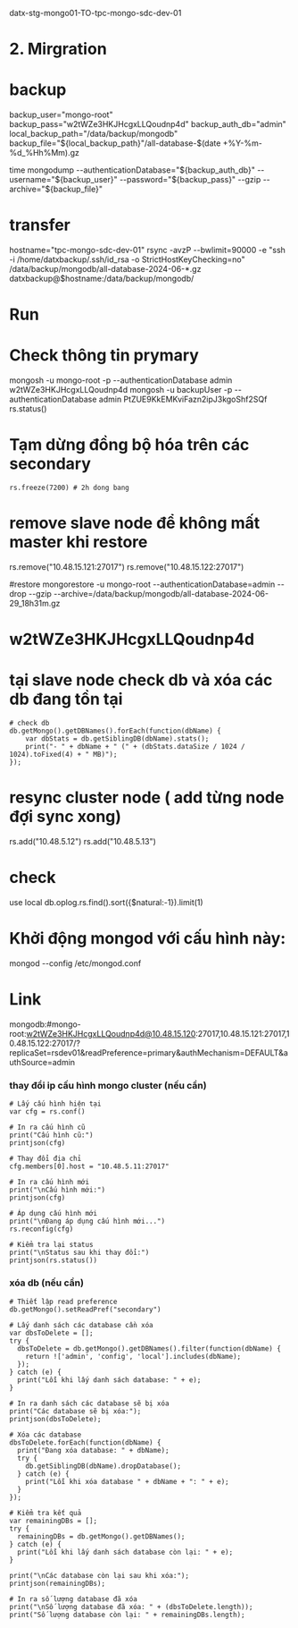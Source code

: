 datx-stg-mongo01-TO-tpc-mongo-sdc-dev-01



# 2. Mirgration

# backup
backup_user="mongo-root"
backup_pass="w2tWZe3HKJHcgxLLQoudnp4d"
backup_auth_db="admin"
local_backup_path="/data/backup/mongodb"
backup_file="${local_backup_path}"/all-database-$(date +%Y-%m-%d_%Hh%Mm).gz

time mongodump --authenticationDatabase="${backup_auth_db}" --username="${backup_user}" --password="${backup_pass}" --gzip --archive="${backup_file}"


# transfer
hostname="tpc-mongo-sdc-dev-01"
rsync -avzP --bwlimit=90000 -e "ssh -i /home/datxbackup/.ssh/id_rsa -o StrictHostKeyChecking=no" /data/backup/mongodb/all-database-2024-06-*.gz datxbackup@$hostname:/data/backup/mongodb/


# Run
# Check thông tin prymary
mongosh -u mongo-root -p --authenticationDatabase admin
w2tWZe3HKJHcgxLLQoudnp4d
mongosh -u backupUser -p --authenticationDatabase admin
PtZUE9KkEMKviFazn2ipJ3kgoShf2SQf
rs.status()

# Tạm dừng đồng bộ hóa trên các secondary
    rs.freeze(7200) # 2h dong bang
# remove slave node để không mất master khi restore
rs.remove("10.48.15.121:27017")
rs.remove("10.48.15.122:27017")

#restore
mongorestore -u mongo-root --authenticationDatabase=admin --drop --gzip --archive=/data/backup/mongodb/all-database-2024-06-29_18h31m.gz
# w2tWZe3HKJHcgxLLQoudnp4d

# tại slave node check db và xóa các db đang tồn tại
```shell
# check db
db.getMongo().getDBNames().forEach(function(dbName) {
    var dbStats = db.getSiblingDB(dbName).stats();
    print("- " + dbName + " (" + (dbStats.dataSize / 1024 / 1024).toFixed(4) + " MB)");
});

```

# resync cluster node ( add từng node đợi sync xong)
rs.add("10.48.5.12")
rs.add("10.48.5.13")
# check 
use local
db.oplog.rs.find().sort({$natural:-1}).limit(1)
# Khởi động mongod với cấu hình này:
mongod --config /etc/mongod.conf

# Link 
mongodb:#mongo-root:w2tWZe3HKJHcgxLLQoudnp4d@10.48.15.120:27017,10.48.15.121:27017,10.48.15.122:27017/?replicaSet=rsdev01&readPreference=primary&authMechanism=DEFAULT&authSource=admin




### thay đổi ip cấu hình mongo cluster (nếu cần)
```shell
# Lấy cấu hình hiện tại
var cfg = rs.conf()

# In ra cấu hình cũ
print("Cấu hình cũ:")
printjson(cfg)

# Thay đổi địa chỉ
cfg.members[0].host = "10.48.5.11:27017"

# In ra cấu hình mới
print("\nCấu hình mới:")
printjson(cfg)

# Áp dụng cấu hình mới
print("\nĐang áp dụng cấu hình mới...")
rs.reconfig(cfg)

# Kiểm tra lại status
print("\nStatus sau khi thay đổi:")
printjson(rs.status())
```
### xóa db (nếu cần)
```shell
# Thiết lập read preference
db.getMongo().setReadPref("secondary")

# Lấy danh sách các database cần xóa
var dbsToDelete = [];
try {
  dbsToDelete = db.getMongo().getDBNames().filter(function(dbName) {
    return !['admin', 'config', 'local'].includes(dbName);
  });
} catch (e) {
  print("Lỗi khi lấy danh sách database: " + e);
}

# In ra danh sách các database sẽ bị xóa
print("Các database sẽ bị xóa:");
printjson(dbsToDelete);

# Xóa các database
dbsToDelete.forEach(function(dbName) {
  print("Đang xóa database: " + dbName);
  try {
    db.getSiblingDB(dbName).dropDatabase();
  } catch (e) {
    print("Lỗi khi xóa database " + dbName + ": " + e);
  }
});

# Kiểm tra kết quả
var remainingDBs = [];
try {
  remainingDBs = db.getMongo().getDBNames();
} catch (e) {
  print("Lỗi khi lấy danh sách database còn lại: " + e);
}

print("\nCác database còn lại sau khi xóa:");
printjson(remainingDBs);

# In ra số lượng database đã xóa
print("\nSố lượng database đã xóa: " + (dbsToDelete.length));
print("Số lượng database còn lại: " + remainingDBs.length);
```